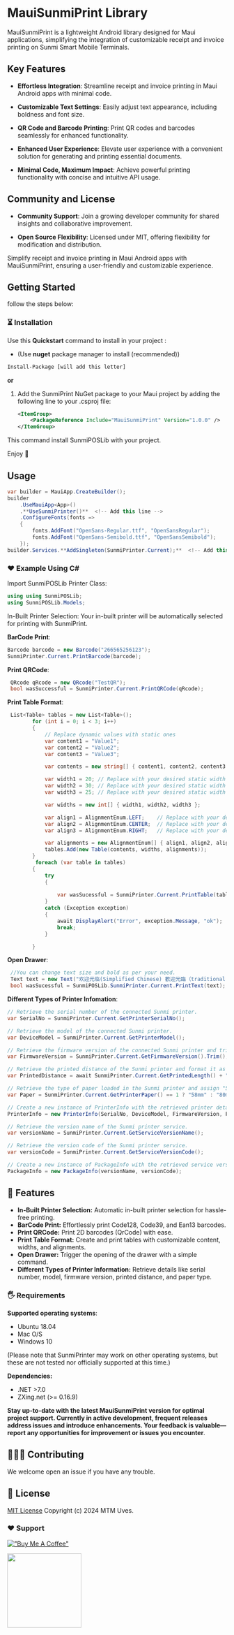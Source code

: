 
# MauiSunmiPrint Library

MauiSunmiPrint is a lightweight Android library designed for Maui applications, simplifying the integration of customizable receipt and invoice printing on Sunmi Smart Mobile Terminals.

## Key Features

- **Effortless Integration**: Streamline receipt and invoice printing in Maui Android apps with minimal code.

- **Customizable Text Settings**: Easily adjust text appearance, including boldness and font size.

- **QR Code and Barcode Printing**: Print QR codes and barcodes seamlessly for enhanced functionality.

- **Enhanced User Experience**: Elevate user experience with a convenient solution for generating and printing essential documents.

- **Minimal Code, Maximum Impact**: Achieve powerful printing functionality with concise and intuitive API usage.

## Community and License

- **Community Support**: Join a growing developer community for shared insights and collaborative improvement.

- **Open Source Flexibility**: Licensed under MIT, offering flexibility for modification and distribution.

Simplify receipt and invoice printing in Maui Android apps with MauiSunmiPrint, ensuring a user-friendly and customizable experience.

## Getting Started

follow the steps below:

### ⏳ Installation

Use this **Quickstart** command to install in your project :

- (Use **nuget** package manager to install (recommended))

```bash
Install-Package [will add this letter]
```

**or**

1. Add the SunmiPrint NuGet package to your Maui project by adding the following line to your .csproj file:

   ```xml
   <ItemGroup>
       <PackageReference Include="MauiSunmiPrint" Version="1.0.0" />
   </ItemGroup>


This command install SunmiPOSLib with your project.

Enjoy 🎉

## Usage

```csharp
var builder = MauiApp.CreateBuilder();
builder
    .UseMauiApp<App>()
    .**UseSunmiPrinter()**  <!-- Add this line -->
    .ConfigureFonts(fonts =>
    {
        fonts.AddFont("OpenSans-Regular.ttf", "OpenSansRegular");
        fonts.AddFont("OpenSans-Semibold.ttf", "OpenSansSemibold");
    });
builder.Services.**AddSingleton(SunmiPrinter.Current);**  <!-- Add this line to initialize printer connection -->
```

### ❤️ Example Using C#

Import SunmiPOSLib Printer Class:

```csharp
using using SunmiPOSLib;
using SunmiPOSLib.Models;
```

In-Built Printer Selection:
Your in-built printer will be automatically selected for printing with SunmiPrint.

**BarCode Print**:

```csharp
Barcode barcode = new Barcode("266565256123");
SunmiPrinter.Current.PrintBarcode(barcode);
```

**Print QRCode**:

```csharp
 QRcode qRcode = new QRcode("TestQR");
 bool wasSuccessful = SunmiPrinter.Current.PrintQRCode(qRcode);
```

**Print Table Format**:

```csharp
 List<Table> tables = new List<Table>();
        for (int i = 0; i < 3; i++)
        {
            // Replace dynamic values with static ones
            var content1 = "Value1";
            var content2 = "Value2";
            var content3 = "Value3";

            var contents = new string[] { content1, content2, content3 };

            var width1 = 20; // Replace with your desired static width
            var width2 = 30; // Replace with your desired static width
            var width3 = 25; // Replace with your desired static width

            var widths = new int[] { width1, width2, width3 };

            var align1 = AlignmentEnum.LEFT;    // Replace with your desired static alignment
            var align2 = AlignmentEnum.CENTER;  // Replace with your desired static alignment
            var align3 = AlignmentEnum.RIGHT;   // Replace with your desired static alignment

            var alignments = new AlignmentEnum[] { align1, align2, align3 };
            tables.Add(new Table(contents, widths, alignments));
        }
         foreach (var table in tables)
        {
            try
            {
                
                var wasSucessful = SunmiPrinter.Current.PrintTable(table);
            }
            catch (Exception exception)
            {
                await DisplayAlert("Error", exception.Message, "ok");
                break;
            }

        }
```

**Open Drawer**:

```csharp
 //You can change text size and bold as per your need.
 Text text = new Text("欢迎光临(Simplified Chinese) 歡迎光臨（traditional chinese） Welcome(English) 어서 오세요.(Korean) いらっしゃいませ(Japanese) Willkommen in der(Germany) Souhaits de bienvenue(France) ยินดีต้อนรับสู่(Thai) Добро пожаловать(Russian) Benvenuti a(Italian) vítejte v(Czech) BEM - vindo Ao Brasil(Portutuese) مرحبا بكم في(Arabic)");
 bool wasSucessful = SunmiPOSLib.SunmiPrinter.Current.PrintText(text);
```

**Different Types of Printer Infomation**:

```csharp
// Retrieve the serial number of the connected Sunmi printer.
var SerialNo = SunmiPrinter.Current.GetPrinterSerialNo();

// Retrieve the model of the connected Sunmi printer.
var DeviceModel = SunmiPrinter.Current.GetPrinterModel();

// Retrieve the firmware version of the connected Sunmi printer and trim any extra whitespace.
var FirmwareVersion = SunmiPrinter.Current.GetFirmwareVersion().Trim();

// Retrieve the printed distance of the Sunmi printer and format it as a string with "mm" unit.
var PrintedDistance = await SunmiPrinter.Current.GetPrintedLength() + "mm";

// Retrieve the type of paper loaded in the Sunmi printer and assign "58mm" or "80mm" accordingly.
var Paper = SunmiPrinter.Current.GetPrinterPaper() == 1 ? "58mm" : "80mm";

// Create a new instance of PrinterInfo with the retrieved printer details.
PrinterInfo = new PrinterInfo(SerialNo, DeviceModel, FirmwareVersion, PrintedDistance, Paper);

// Retrieve the version name of the Sunmi printer service.
var versionName = SunmiPrinter.Current.GetServiceVersionName();

// Retrieve the version code of the Sunmi printer service.
var versionCode = SunmiPrinter.Current.GetServiceVersionCode();

// Create a new instance of PackageInfo with the retrieved service version details.
PackageInfo = new PackageInfo(versionName, versionCode);
```

## 🚀 Features

- **In-Built Printer Selection:** Automatic in-built printer selection for hassle-free printing.
- **BarCode Print:** Effortlessly print Code128, Code39, and Ean13 barcodes.
- **Print QRCode:** Print 2D barcodes (QrCode) with ease.
- **Print Table Format:** Create and print tables with customizable content, widths, and alignments.
- **Open Drawer:** Trigger the opening of the drawer with a simple command.
- **Different Types of Printer Information:** Retrieve details like serial number, model, firmware version, printed distance, and paper type.

### 🖐 Requirements

**Supported operating systems**:

- Ubuntu 18.04
- Mac O/S
- Windows 10

(Please note that SunmiPrinter may work on other operating systems, but these are not tested nor officially supported at this time.)

**Dependencies:**

- .NET >7.0
- ZXing.net (>= 0.16.9)

**Stay up-to-date with the latest MauiSunmiPrint version for optimal project support. Currently in active development, frequent releases address issues and introduce enhancements. Your feedback is valuable—report any opportunities for improvement or issues you encounter**.

## 🧑‍🤝‍🧑 Contributing

We welcome open an issue if you have any trouble.

## 📝 License

[MIT License](https://github.com/uvesshaikh/SunmiPrinter/LICENSE) Copyright (c) 2024 MTM Uves.

### ❤️ Support 

[!["Buy Me A Coffee"](https://www.buymeacoffee.com/assets/img/custom_images/orange_img.png)](https://www.buymeacoffee.com/shaikhuves)

<img src="https://github.com/uvesshaikh/SunmiPrinter/coffeebuy" width="170">
